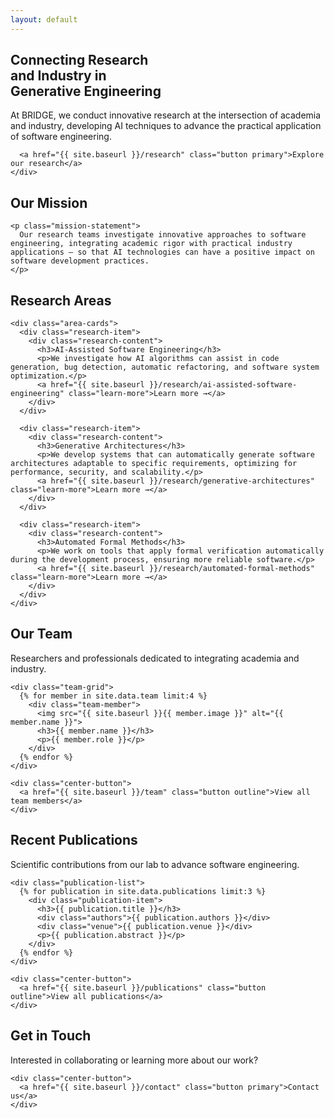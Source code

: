```yaml
---
layout: default
---
```


<section class="hero">
  <div class="container">
    <div class="hero-content">
      <h1>Connecting Research<br>and Industry in<br>Generative Engineering</h1>
      <p>At BRIDGE, we conduct innovative research at the intersection of academia and industry, developing AI techniques to advance the practical application of software engineering.</p>
      
      <a href="{{ site.baseurl }}/research" class="button primary">Explore our research</a>
    </div>
  </div>
</section>

<section class="mission">
  <div class="container">
    <h2 class="section-title">Our Mission</h2>
    
    <p class="mission-statement">
      Our research teams investigate innovative approaches to software engineering, integrating academic rigor with practical industry applications — so that AI technologies can have a positive impact on software development practices.
    </p>
  </div>
</section>

<section class="research-areas">
  <div class="container">
    <h2 class="section-title">Research Areas</h2>
    
    <div class="area-cards">
      <div class="research-item">
        <div class="research-content">
          <h3>AI-Assisted Software Engineering</h3>
          <p>We investigate how AI algorithms can assist in code generation, bug detection, automatic refactoring, and software system optimization.</p>
          <a href="{{ site.baseurl }}/research/ai-assisted-software-engineering" class="learn-more">Learn more →</a>
        </div>
      </div>
      
      <div class="research-item">
        <div class="research-content">
          <h3>Generative Architectures</h3>
          <p>We develop systems that can automatically generate software architectures adaptable to specific requirements, optimizing for performance, security, and scalability.</p>
          <a href="{{ site.baseurl }}/research/generative-architectures" class="learn-more">Learn more →</a>
        </div>
      </div>
      
      <div class="research-item">
        <div class="research-content">
          <h3>Automated Formal Methods</h3>
          <p>We work on tools that apply formal verification automatically during the development process, ensuring more reliable software.</p>
          <a href="{{ site.baseurl }}/research/automated-formal-methods" class="learn-more">Learn more →</a>
        </div>
      </div>
    </div>
  </div>
</section>

<section class="team-preview">
  <div class="container">
    <h2 class="section-title">Our Team</h2>
    <p class="section-subtitle">Researchers and professionals dedicated to integrating academia and industry.</p>
    
    <div class="team-grid">
      {% for member in site.data.team limit:4 %}
        <div class="team-member">
          <img src="{{ site.baseurl }}{{ member.image }}" alt="{{ member.name }}">
          <h3>{{ member.name }}</h3>
          <p>{{ member.role }}</p>
        </div>
      {% endfor %}
    </div>
    
    <div class="center-button">
      <a href="{{ site.baseurl }}/team" class="button outline">View all team members</a>
    </div>
  </div>
</section>

<section class="publications-preview">
  <div class="container">
    <h2 class="section-title">Recent Publications</h2>
    <p class="section-subtitle">Scientific contributions from our lab to advance software engineering.</p>
    
    <div class="publication-list">
      {% for publication in site.data.publications limit:3 %}
        <div class="publication-item">
          <h3>{{ publication.title }}</h3>
          <div class="authors">{{ publication.authors }}</div>
          <div class="venue">{{ publication.venue }}</div>
          <p>{{ publication.abstract }}</p>
        </div>
      {% endfor %}
    </div>
    
    <div class="center-button">
      <a href="{{ site.baseurl }}/publications" class="button outline">View all publications</a>
    </div>
  </div>
</section>

<section class="contact-preview">
  <div class="container">
    <h2 class="section-title">Get in Touch</h2>
    <p class="section-subtitle">Interested in collaborating or learning more about our work?</p>
    
    <div class="center-button">
      <a href="{{ site.baseurl }}/contact" class="button primary">Contact us</a>
    </div>
  </div>
</section>